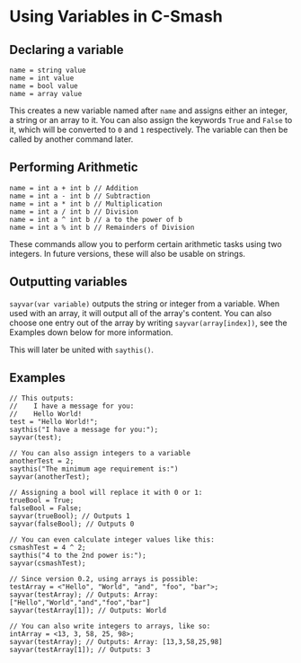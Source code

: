 # Using Variables in C-Smash
## Declaring a variable
```
name = string value
name = int value
name = bool value
name = array value
```
This creates a new variable named after `name` and assigns either an integer, a string or an array to it. You can also assign the keywords `True` and `False` to it, which will be converted to `0` and `1` respectively.
The variable can then be called by another command later.
## Performing Arithmetic
```
name = int a + int b // Addition
name = int a - int b // Subtraction
name = int a * int b // Multiplication
name = int a / int b // Division
name = int a ^ int b // a to the power of b
name = int a % int b // Remainders of Division
```
These commands allow you to perform certain arithmetic tasks using two integers.
In future versions, these will also be usable on strings.
## Outputting variables
`sayvar(var variable)` outputs the string or integer from a variable.
When used with an array, it will output all of the array's content. You can also choose one entry out of the array by writing `sayvar(array[index])`, see the Examples down below for more information.

This will later be united with `saythis()`.
## Examples
```
// This outputs:
//    I have a message for you:
//    Hello World!
test = "Hello World!";
saythis("I have a message for you:");
sayvar(test);

// You can also assign integers to a variable
anotherTest = 2;
saythis("The minimum age requirement is:")
sayvar(anotherTest);

// Assigning a bool will replace it with 0 or 1:
trueBool = True;
falseBool = False;
sayvar(trueBool); // Outputs 1
sayvar(falseBool); // Outputs 0

// You can even calculate integer values like this:
csmashTest = 4 ^ 2;
saythis("4 to the 2nd power is:");
sayvar(csmashTest);

// Since version 0.2, using arrays is possible:
testArray = <"Hello", "World", "and", "foo", "bar">;
sayvar(testArray); // Outputs: Array: ["Hello","World","and","foo","bar"]
sayvar(testArray[1]); // Outputs: World

// You can also write integers to arrays, like so:
intArray = <13, 3, 58, 25, 98>;
sayvar(testArray); // Outputs: Array: [13,3,58,25,98]
sayvar(testArray[1]); // Outputs: 3
```

